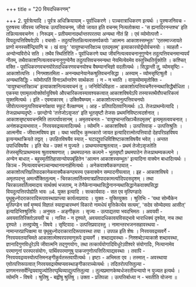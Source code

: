 +++
title = "20 वियदधिकरणम्"

+++
2. पूर्वत्रेत्यादि । पूर्वत्र अधिक्रियायाम् - पूर्वाधिकरणे । पञ्चरात्राधिकरण इत्यर्थः । पुरुषजनिवचः - पुरुषस्य जीवस्य जनिवचः उत्पत्तिवचनम्, जीवो जायत इति वचनम् नित्यतोक्त्या - 'स ह्यनादिरनन्तश्च' इति तन्नित्यत्ववचनेन । निरूढम् - प्रतीयमानादर्थान्तरपरतया अन्यथा नीतं हि । एवं व्योमोत्पत्तौ - वियदुत्पत्तिविषयेऽपि । वचसोः - तदुत्पत्तितन्नित्यत्वसमर्पकयोः 'आत्मनः आकाशस्सम्भूतः' 'एतस्माज्जायते प्राणो मनस्सर्वेन्द्रियाणि च । खं वायुः' 'वायुश्चान्तरिक्षञ्च एतदमृतम्' इत्याकारयोर्द्वयोर्वचनयोः । व्याहतौ - अन्योन्यविरोधे सति । तथैव स्थितिरिति - पूर्वाधिकरणे यथा जीवनित्यत्ववचनानुगुण्येन तदुत्पत्तिवचनमान्यपर्यं नीतम्, तथैवाकाशनित्यत्ववचनानुगुण्येनैव तदुत्पत्तिवचनमन्यथा नेयमित्येवमेव वस्तुस्थितिर्युक्तेति । कश्चित् वक्ति - पूर्वाधिकरणवचनयोरेतदधिकरणवचनयोश्च वैषम्यानभिज्ञो वदतीत्यर्थः । सिद्धान्ती तु, व्योमसृष्टिः - आकाशोत्पत्तिः । निगमशतमिता - अनन्यथानेयानेकश्रुतिवचनसिद्धा । अस्याम् - व्योमसृष्टिश्रुतौ । अन्यथासिद्धिः - व्योमोत्पतिं विनाऽर्थान्तरेण सार्थकता । न - न भवति । वायुव्योमामृतोक्तिः - 'वायुश्चान्तरिक्षञ्च' इत्याकाशनित्यत्ववचनं तु । जनिविधिविहता - आकाशोत्पत्तिवचनैरनन्यथासिद्धैर्बाधिता । एकस्या एवामृतत्वोक्तेर्वायुविषये औपचारिकत्वस्यावश्यकत्वात् आकाशविषयेऽपि तस्यास्तथैवौपचारिकत्वं युक्तमित्यर्थः । इति - एवमाकारम् । उक्तिवैषम्यम् - आकाशोत्पत्त्यनुत्पत्तिवचनयोः जीवोत्पत्त्यनुत्पत्तिवचनापेक्षया स्फुटं वैलक्षण्यम् । आह - प्रतिपादितवानित्यर्थः ॥3. तेजःप्राथम्येत्यादि । तेजःप्राथम्यदृष्टेः - छान्दोग्ये 'तत्तेजोऽसृजत' इति भूतसृष्टौ तेजसः प्रथमनिविष्टत्वदर्शनात् । आकाशसृष्ट्यवचनमिति तात्पर्यावसानम् । अमृतवचनतः - 'वायुश्चान्तरिक्षञ्चैतदमृतम्' इत्यमृतत्ववचनात् । अनंशकद्रव्यभावात् - निरवयवद्रव्यत्वादित्यर्थः । व्योमनि - आकाशविषये । उत्पत्तिवाक् - उत्पत्तिश्रुतिः । आत्मनीव - जीवात्मविषय इव । यथा भवद्भिः कुम्भकारो जायत इत्यादिरात्मोत्पत्तिवादो देहपरिग्रहविषय इत्यन्यथाक्रियते तद्वत् । उपहितविषयैव स्यात् - घटाद्युपाधिविशिष्टाकाशविषयैव भवेत् । अन्तत उपाधिविषयैव । इति चेन्न - उक्तं न युज्यते । प्राथम्यस्याश्रुतत्वात् - प्रथमं तेजोऽसृजतेति तेजस्सृष्टिप्राथम्यस्य श्रुतावश्रवणात् । प्रथमपठनतः कल्पने - भूतसृष्टौ प्रथमपाठेन तेजःप्राथम्यकल्पने । अन्येन बाधात् - बहुस्मृतीतिहासान्योयपबृंहितेन 'आत्मन आकाशस्सम्भूतः' इत्यादिना वाक्येन बाधादित्यर्थः । किञ्च - नित्यत्ववचनञ्चान्यथानयनार्हमित्यर्थः । अनेकवाक्यैककण्ठ्यात् - आकाशोत्पत्तिप्रतिपादकानेकवाक्यैककण्ठ्यस्य एकवाक्येन सम्पादनीयत्वात् । इह - आकाशविषये । अमृतपदन्तु अमर्त्योक्तितुल्यम् - चिरकालवर्तित्वमात्रप्रतिपादकामर्त्यादिपदसदृशम् । तथा चिरकालवर्तित्वमादाय सार्थक्यं भजताम्, न तेनैकेनान्यथासिद्धेनानन्यथासिद्धानेकवाक्यसिद्धा वियदुत्पत्तिरपोह्येति भावः ॥4. युक्त इत्यादि । सत्कार्यवादः - सत एव मृत्पिण्डादेः पृथुबुध्नोदराकारादिरूपावस्थाप्राप्त्या कार्यत्वप्रवादः । युक्तः - युक्तियुक्तः । श्रुतिभिः - 'यथा सोम्यैकेन मृत्पिण्डेन सर्वं मृण्मयं विज्ञातं स्याद्वाचारम्भणं विकारो नामधेयं मृत्तिकेत्येव सत्यम्', 'सदेव सोम्येदमग्र आसीत्' इत्यादिभिश्श्रुतिभिः । अनुमतः - अङ्गीकृतः । सृज्यः - उत्पाद्यतया भवदभिमतः । अवयवी - अवयवातिरिक्तोऽवयवी च । नास्ति - न दृश्यते, अवयवादधिकावयविसद्भावे भाराधिक्यं दृश्येत, नच तथा दृश्यते । तत्तद्द्रव्येषु - विषये । सृष्टिवादः - उत्पत्तिप्रवादस्तु । नामान्तरभजनसहावस्थया - नामान्तरप्राप्तिक्षमा या पृथुबुध्नोदराकारादिरूपावस्था तया । उपपन्न इति शेषः । निरवयवद्रव्यवर्गे - निरवयवतयाभिमते आकाशात्मेश्वरपरमाणुरूपे द्रव्यवर्गे । शब्दाद्यवस्थाः - निश्शब्देऽप्याकाशे शब्दावस्था, ज्ञानादिगुणविधुरेऽपि जीवात्मनि तद्गुणयोगः, तथा तत्कार्ययोगादिविधुरेऽपीश्वरे संयोगादिः, नित्यानामेव परमाणूनां परस्परसंयोगः, पार्थिवपरमाणुषु पाकजगुणोत्पत्तिरित्याद्यवस्थाः । तवापि - निरवयवद्रव्यस्योत्पत्तिमनङ्गीकुर्वतस्तवापीत्यर्थः । इष्टाः - अभिमता एव । तस्मात् - अवस्थाया एवोत्पत्तिरूपत्वात् निरवयवद्रव्येष्वप्यवस्थाङ्गीकाराच्चेत्यर्थः । तदितरोत्पत्तितुल्या - प्राणमनस्सर्वेन्द्रियवायुज्योतिरप्पृथिव्याद्युत्पत्तितुल्या । तुल्यप्रमाणकेष्वर्धजरतीयन्यायो न युज्यत इत्यर्थः । व्योमनि - विषये । श्रुतिषु - बह्वीषु श्रुतिषु । उक्ता - प्रतिपन्ना । उत्पत्तिर्बाध्या न - भवतीति योजना ॥